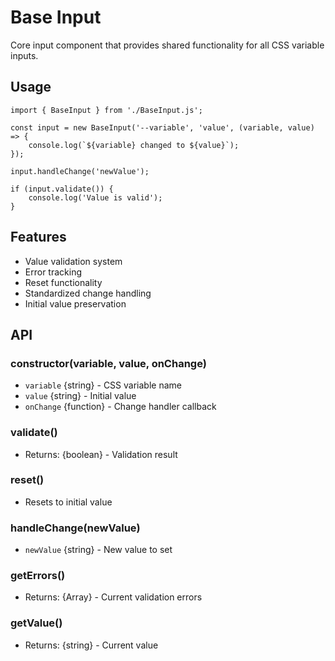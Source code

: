 # Base Input

Core input component that provides shared functionality for all CSS variable inputs.

## Usage

    import { BaseInput } from './BaseInput.js';
    
    const input = new BaseInput('--variable', 'value', (variable, value) => {
        console.log(`${variable} changed to ${value}`);
    });
    
    input.handleChange('newValue');
    
    if (input.validate()) {
        console.log('Value is valid');
    }

## Features
- Value validation system
- Error tracking
- Reset functionality
- Standardized change handling
- Initial value preservation

## API

### constructor(variable, value, onChange)
- `variable` {string} - CSS variable name
- `value` {string} - Initial value
- `onChange` {function} - Change handler callback

### validate()
- Returns: {boolean} - Validation result

### reset()
- Resets to initial value

### handleChange(newValue)
- `newValue` {string} - New value to set

### getErrors()
- Returns: {Array<string>} - Current validation errors

### getValue()
- Returns: {string} - Current value
